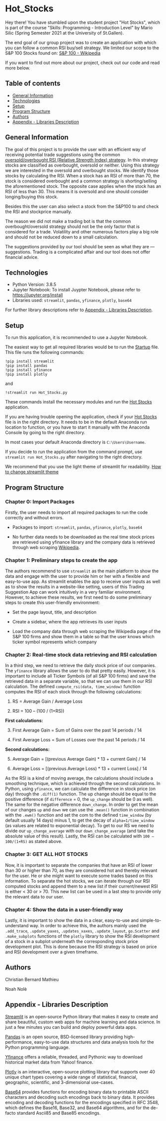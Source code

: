 # Hot_Stocks

Hey there! You have stumbled upon the student project "Hot Stocks", which is part of the course "Skills: Programming - Introduction Level" by Mario Silic (Spring Semester 2021 at the University of St.Gallen).

The end goal of our group project was to create an application with which you can follow a common RSI buy/sell strategy. We limited our scope to the S&P 100 Stocks found on: [S&P 100 - Wikipedia](https://de.wikipedia.org/wiki/S%26P_100)

If you want to find out more about our project, check out our code and read more below. 

## Table of contents
- [General Information](#general-information)
- [Technologies](#technologies)
- [Setup](#setup)
- [Program Structure](#program-structure)
- [Authors](#authors)
- [Appendix - Libraries Description](#appendix---libraries-description)


## General Information
The goal of this project is to provide the user with an efficient way of receiving potential trade suggestions using the common [oversold/overbought RSI (Relative Strength Index) strategy](https://www.dailyfx.com/education/technical-analysis-tools/overbought-vs-oversold-and-what-this-means-for-traders.html). In this strategy stocks are classified as overbought, oversold or neither. Using this strategy we are interested in the oversold and overbought stocks. We identify those stocks by calculating the RSI. When a stock has an RSI of more than 70, the stock is considered overbought and a common strategy is shorting/selling the aforementioned stock. The opposite case applies when the stock has an RSI of less than 30. This means it is oversold and one should consider longing/buying this stock.

Besides this the user can also select a stock from the S&P100 to and check the RSI and stockprice manually.

The reason we did not make a trading bot is that the common overbought/oversold strategy should not be the only factor that is considered for a trade. Volatility and other numerous factors play a big role and should not be reduced down to a small calculation.

The suggestions provided by our tool should be seen as what they are — suggestions. Trading is a complicated affair and our tool does not offer financial advice.

## Technologies
- Python Version: 3.8.5
- Jupyter Notebook: To install Juypter Notebook, please refer to https://jupyter.org/install
- Libraries used: `streamlit`, `pandas`, `yfinance`, `plotly`, `base64`

For further library descriptions refer to [Appendix - Libraries Description](#appendix---libraries-description).

## Setup
To run this application, it is recommended to use a Jupyter Notebook. 

The easiest way to get all required libraries would be to run the [Startup](Startup.ipynb) file. This file runs the following commands:

```
!pip install streamlit
!pip install pandas
!pip install yfinance
!pip install plotly
```
and 

```
!streamlit run Hot_Stocks.py
```

These commands install the necessary modules and run the [Hot Stocks](Hot_Stocks.py) application.

If you are having trouble opening the application, check if your [Hot Stocks](Hot_Stocks.py) file is in the right directory.
It needs to be in the default Anaconda run location to function, or you have to start it manually with the Anaconda Console by going to the right directory.

In most cases your default Anaconda directory is `C:\Users\Username`.

If you decide to run the application from the command prompt, use `streamlit run Hot_Stocks.py` after navigating to the right directory.

We recommend that you use the light theme of streamlit for readability. [How to change streamlit theme](https://blog.streamlit.io/introducing-theming/)

## Program Structure

### Chapter 0: Import Packages

Firstly, the user needs to import all required packages to run the code correctly and without errors.

- Packages to import: ```streamlit```, ```pandas```, ```yfinance```, ```plotly```, ```base64```

- No further data needs to be downloaded as the real time stock prices are retrieved using yfinance library and the company data is retrieved through web scraping [Wikipedia](https://de.wikipedia.org/wiki/S%26P_100).

### Chapter 1: Preliminary steps to create the app

The authors recommend to use ```streamlit``` as the main platform to show the data and engage with the user to provide him or her with a flexible and easy-to-use app. As streamlit enables the app to receive user inputs as well as to show the results in a website-like setting, users of this Trading Suggestion App can work intuitively in a very familiar environment. However, to achieve these results, we first need to do some preliminary steps to create this user-friendly environment:

- Set the page layout, title, and description

- Create a sidebar, where the app retrieves its user inputs

- Load  the company data through web scraping the Wikipedia page of the S&P 100 firms and show them in a table so that the user knows which ticker symbol represents which company

### Chapter 2: Real-time stock data retrieving and RSI calculation

In a third step, we need to retrieve the daily stock price of our companies. The ```yfinance``` library allows the user to do that pretty easily. However, it is important to include all Ticker Symbols (of all S&P 100 firms) and save the retrieved data in a separate variable, so that we can use them in our RSI calculation. The defined ```compute_rsi(data, time_window)``` function computes the RSI of each stock through the following calculations:

1) RS = Average Gain / Average Loss

2) RSI = 100 – (100 / (1+RS))

**First calculations:**

3) First Average Gain = Sum of Gains over the past 14 periods / 14

4) First Average Loss = Sum of Losses over the past 14 periods / 14

**Second calculations:**

5) Average Gain = [(previous Average Gain) * 13 + current Gain] / 14

6) Average Loss = [(previous Average Loss) * 13 + current Loss] / 14

As the RSI is a kind of moving average, the calculations should include a smoothing technique, which is achieved through the second calculations. In Python, using ```yfinance```, we can calculate the difference in stock price (on day) through the ```.diff(1)``` function. The up change should be equal to the positive difference (if ```difference``` = 0, the ```up_change``` should be 0 as well). The same for the negative difference ```down_change```. In order to get the mean of our changes ```up``` and ```down``` we can use the ```.mean()``` function in combination with the ```.ewm()``` function and set the com to the defined ```time_window``` (by default usually 14 days) minus 1, to get the decay of ```alpha=1/time_window``` (as values are related to exponential decay). To get to our RS we need to divide our ```up_change_average``` with our ```down_change_average``` (and take the absolute value of this result). Lastly, the RSI can be calculated with ```100 – 100/(1+RS)``` as stated above.

### Chapter 3: GET ALL HOT STOCKS

Now, it is important to separate the companies that have an RSI of lower than 30 or higher than 70, as they are considered hot and thereby relevant for the user.  He or she might want to execute some trades based on this information. To separate the hot stocks, we can iterate through our RSI computed stocks and append them to a new list if their current/newest RSI is either < 30 or > 70. This new list can be used in a last step to provide only the relevant data to our user.

### Chapter 4: Show the data in a user-friendly way

Lastly, it is important to show the data in a clear, easy-to-use and simple-to-understand way. In order to achieve this, the authors mainly used the ```.add_trace```, ```.update_yaxes```, ```.updates_xaxes```, ```.update_layout```, ```go.Scatter``` and ```.make_subplots``` functions of the ```plotly``` library to show the RSI development of a stock in a subplot underneath the corresponding stock price development plot. This is done because the RSI strategy is based on price and RSI development over a given timeframe.

## Authors

Christian Bernard Mathieu

Noah Nolè

## Appendix - Libraries Description

[Streamlit](https://docs.streamlit.io/en/stable/) is an open-source Python library that makes it easy to create and share beautiful, custom web apps for machine learning and data science. In just a few minutes you can build and deploy powerful data apps.

[Pandas](https://pandas.pydata.org/pandas-docs/stable/index.html) is an open source, BSD-licensed library providing high-performance, easy-to-use data structures and data analysis tools for the Python programming language.

[Yfinance](https://pypi.org/project/yfinance/) offers a reliable, threaded, and Pythonic way to download historical market data from Yahoo! finance.

[Plotly](https://plotly.com/) is an interactive, open-source plotting library that supports over 40 unique chart types covering a wide range of statistical, financial, geographic, scientific, and 3-dimensional use-cases.

[Base64](https://docs.python.org/3/library/base64.html) provides functions for encoding binary data to printable ASCII characters and decoding such encodings back to binary data. It provides encoding and decoding functions for the encodings specified in RFC 3548, which defines the Base16, Base32, and Base64 algorithms, and for the de-facto standard Ascii85 and Base85 encodings.
